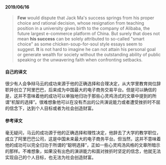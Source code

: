 #### 2019/06/16

>**Few** would dispute that Jack Ma's success springs from his proper choice and rational decision, whose resignation from teaching position in a university gives birth to the company of Alibaba, the future largest e-commerce platform of China. But surely that does not mean **his success** can be solely attributed to so-called "smart choice" as some chicken-soup-for-soul style essays seem to suggest. **It** is not hard to imagine he can not attain his personal goal or generate wealth for society without the outstanding ability of public speaking or the unwavering faith when confronting setbacks.



#### 自己的译文

很少有人会争辩马云的成功来源于他的正确选择和合理决定，从大学里教育岗位辞职并创立了阿里巴巴，后来成为中国最大的电子商务交易平台。但是可以确信的是，这并不意味着他的成功可以单独地归功于那些心灵鸡汤式的文章中提到的所谓“机智的选择”。很难想象他可以在没有杰出的公共演说能力或者遭受挫折时不屈的信念下，达到个人目标或者为社会创造财富。



#### 参考译文

毫无疑问，马云的成功源于他的正确选择和理性决定，他辞去了大学的教学职位，成立了阿里巴巴公司，这是中国未来最大的电子商务平台。但当然，这并不意味着他的成功可以完全归功于所谓的“聪明选择”，正如一些心灵鸡汤风格的文章所暗示的那样。不难想象，如果没有出色的演讲能力和面对挫折时坚定的信念，他就无法实现自己的个人目标，也无法为社会创造财富。